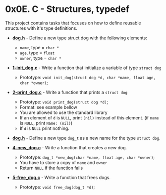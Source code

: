# 0x0E. C - Structures, typedef
This project contains tasks that focuses on how to define reusable structures with it's type definitions.

* **[dog.h](./dog.h)** - Define a new type struct dog with the following elements:
	* `name`, type = `char *`
	* `age`, type = `float`
	* `owner`, type = `char *`

* **[1-init_dog.c](./1-init_dog.c)** - Write a function that initialize a variable of type `struct dog`
	* Prototype: `void init_dog(struct dog *d, char *name, float age, char *owner)`;
* **[2-print_dog.c](./2-print_dog.c)** - Write a function that prints a `struct dog`
	* Prototype: `void print_dog(struct dog *d)`;
	* Format: see example bellow
	* You are allowed to use the standard library
	* If an element of `d` is `NULL`, print `(nil)` instead of this element. (if `name` is `NULL`, print `Name: (nil)`)
	* If `d` is `NULL` print nothing.
* **[dog.h](./dog.h)** - Define a new type `dog_t` as a new name for the type `struct dog`.
* **[4-new_dog.c](./4-new_dog.c)** - Write a function that creates a new dog.
	* Prototype: `dog_t *new_dog(char *name, float age, char *owner)`;
	* You have to store a copy of `name` and `owner`
	* Return `NULL` if the function fails
* **[5-free_dog.c](./5-free_dog.c)** - Write a function that frees dogs.
	* Prototype: `void free_dog(dog_t *d)`;

